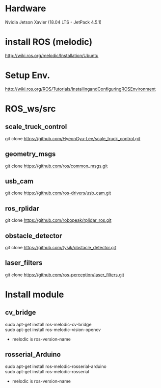 # Hardware
Nvidia Jetson Xavier (18.04 LTS - JetPack 4.5.1)

# install ROS (melodic)
http://wiki.ros.org/melodic/Installation/Ubuntu

# Setup Env.
http://wiki.ros.org/ROS/Tutorials/InstallingandConfiguringROSEnvironment   

# ROS_ws/src
## scale_truck_control
git clone https://github.com/HyeonGyu-Lee/scale_truck_control.git 

## geometry_msgs
git clone https://github.com/ros/common_msgs.git

## usb_cam
git clone https://github.com/ros-drivers/usb_cam.git

## ros_rplidar
git clone https://github.com/robopeak/rplidar_ros.git

## obstacle_detector
git clone https://github.com/tysik/obstacle_detector.git

## laser_filters
git clone https://github.com/ros-perception/laser_filters.git 

# Install module
## cv_bridge
sudo apt-get install ros-melodic-cv-bridge   
sudo apt-get install ros-melodic-vision-opencv   
 - melodic is ros-version-name

## rosserial_Arduino
sudo apt-get install ros-melodic-rosserial-arduino   
sudo apt-get install ros-melodic-rosserial   
 - melodic is ros-version-name
